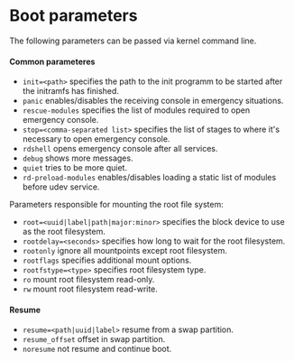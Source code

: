 # Boot parameters

The following parameters can be passed via kernel command line.

#### Common parameteres

- `init=<path>` specifies the path to the init programm to be started after the initramfs has finished.
- `panic` enables/disables the receiving console in emergency situations.
- `rescue-modules` specifies the list of modules required to open emergency console.
- `stop=<comma-separated list>` specifies the list of stages to where it's necessary to open emergency console.
- `rdshell` opens emergency console after all services.
- `debug` shows more messages.
- `quiet` tries to be more quiet.
- `rd-preload-modules` enables/disables loading a static list of modules before udev service.

Parameters responsible for mounting the root file system:

- `root=<uuid|label|path|major:minor>` specifies the block device to use as the root filesystem.
- `rootdelay=<seconds>` specifies how long to wait for the root filesystem.
- `rootonly` ignore all mountpoints except root filesystem.
- `rootflags` specifies additional mount options.
- `rootfstype=<type>` specifies root filesystem type.
- `ro` mount root filesystem read-only.
- `rw` mount root filesystem read-write.

#### Resume

- `resume=<path|uuid|label>` resume from a swap partition.
- `resume_offset` offset in swap partition.
- `noresume` not resume and continue boot.
